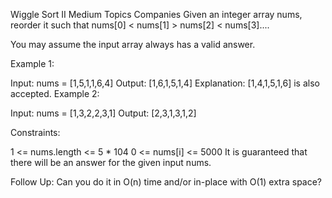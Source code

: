 Wiggle Sort II
Medium
Topics
Companies
Given an integer array nums, reorder it such that nums[0] < nums[1] > nums[2] < nums[3]....

You may assume the input array always has a valid answer.

 

Example 1:

Input: nums = [1,5,1,1,6,4]
Output: [1,6,1,5,1,4]
Explanation: [1,4,1,5,1,6] is also accepted.
Example 2:

Input: nums = [1,3,2,2,3,1]
Output: [2,3,1,3,1,2]
 

Constraints:

1 <= nums.length <= 5 * 104
0 <= nums[i] <= 5000
It is guaranteed that there will be an answer for the given input nums.
 

Follow Up: Can you do it in O(n) time and/or in-place with O(1) extra space?